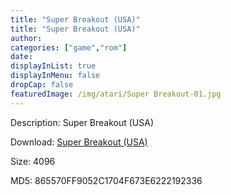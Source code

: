 ```yaml
---
title: "Super Breakout (USA)"
title: "Super Breakout (USA)"
author: 
categories: ["game","rom"]
date: 
displayInList: true
displayInMenu: false
dropCap: false
featuredImage: /img/atari/Super Breakout-01.jpg
---
```


Description: Super Breakout (USA)

Download: <a href="https://kknackGearCT.ctfile.com/fs/2629127-327667948" target = "_blank" rel = "nofollow" > Super Breakout (USA)</a>

Size: 4096

MD5: 865570FF9052C1704F673E6222192336

